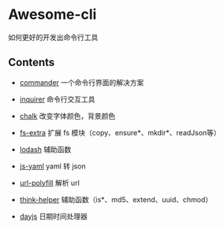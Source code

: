 # Awesome-cli
如何更好的开发出命令行工具

## Contents

- [commander](https://github.com/tj/commander.js) 一个命令行界面的解决方案

- [inquirer]() 命令行交互工具

- [chalk](https://github.com/chalk/chalk) 改变字体颜色，背景颜色

- [fs-extra](https://github.com/jprichardson/node-fs-extra) 扩展 fs 模块（copy、ensure*、mkdir*、readJson等）

- [lodash]() 辅助函数

- [js-yaml](https://github.com/nodeca/js-yaml) yaml 转 json

- [url-polyfill](https://github.com/lifaon74/url-polyfill) 解析 url

- [think-helper](https://github.com/thinkjs/think-helper) 辅助函数（is*、md5、extend、uuid、chmod）

- [dayjs]() 日期时间处理器

